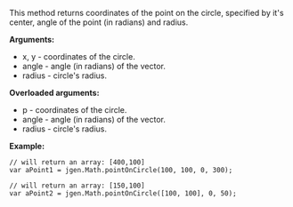 This method returns coordinates of the point on the circle, specified by it's center, angle of the point (in radians) and radius.

**Arguments:**

  * x, y - coordinates of the circle.
  * angle - angle (in radians) of the vector.
  * radius - circle's radius.

**Overloaded arguments:**

  * p - coordinates of the circle.
  * angle - angle (in radians) of the vector.
  * radius - circle's radius.

**Example:**

```
// will return an array: [400,100]
var aPoint1 = jgen.Math.pointOnCircle(100, 100, 0, 300);

// will return an array: [150,100]
var aPoint2 = jgen.Math.pointOnCircle([100, 100], 0, 50);
```